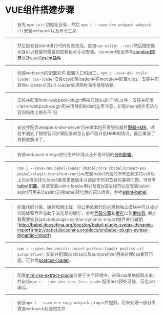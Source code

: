 # VUE组件搭建步骤

> 首先 ```npm init``` 初始化目录，然后 ```npm i --save-dev webpack webpack-cli```安装webpack以及命令工具
---
> 然后是安装eslint进行代码检查规范，直接```npx eslint --init```然后跟随提示就可以安装所需要的依赖也可手动安装。standard规范参考[standard规范](https://www.npmjs.com/package/eslint-config-standard)以及vue的[eslint插件](https://eslint.vuejs.org/user-guide/#editor-integrations)
---
> 创建webpack的配置文件,配置入口和出口。```npm i -save-dev style-loader css-loader```安装css处理loader并在module中配置rules。安装并配置file-loader以及url-loader处理图片和字体等依赖。
---
> 安装并配置html-webpack-plugin用来自动生成HTML文件，安装并配置clean-webpack-pugin用来清除旧的dist(这里注意，新版clean插件用法与官网指南上略有不同)
---
> 安装并配置webpack-dev-server用来做本地开发服务器并[配置HMR](https://webpack.docschina.org/guides/hot-module-replacement/#启用-hmr)，过程中遇到了按照官网步骤配置却怎么都不能开启HMR的情况，最后重装了依赖就解决了。
---
> 安装webpack-merge进行生产环境以及开发环境的[分别配置](https://webpack.docschina.org/guides/production/#配置)。
---
> ```npm i --save-dev babel-loader @babel/core @babel/preset-env @babel/plugin-transform-runtime```安装babel所需的所有依赖来将es6以上的js语法转化为es5甚至更低版本以适应不同浏览器的兼容问题，可参考[babel配置](https://webpack.docschina.org/loaders/babel-loader/)。顺便安装eslint-loader用以检查js语法规范以及安装babel-eslint可用来让eslint支持babel转化后的语法检查，参考[eslint-babel](https://github.com/babel/babel-eslint)。
---
> 配置代码分离、缓存和懒加载，将公用依赖代码分离到独立模块中可以减少代码体积而且有助于浏览器的缓存，参考[代码分离](https://webpack.docschina.org/guides/code-splitting/)和[缓存](https://webpack.docschina.org/guides/caching/)以及[懒加载](https://webpack.docschina.org/guides/lazy-loading/), 懒加载需要安装@babel/plugin-syntax-dynamic-import插件进行辅助[http://babel.docschina.org/docs/en/babel-plugin-syntax-dynamic-import](http://babel.docschina.org/docs/en/babel-plugin-syntax-dynamic-import)
---
> ```npm i --save-dev postcss-import postcss-loader postcss-url autoprefixer```, 安装并配置postcss以及autoprefixer用来处理css兼容问题，可参考[postcss-loader](https://webpack.docschina.org/loaders/postcss-loader/)。
---
> 配置[mini-css-extract-plugin](https://webpack.docschina.org/plugins/mini-css-extract-plugin/)以便于生产环境中，来将css单独提取出来。并安装```npm i --save-dev less less-loader```配置less预处理器，简化css编写。
---
> 安装```npm i --save-dev copy-webpack-plugin```并配置，用来处理一部分不需要webpack处理的文件
